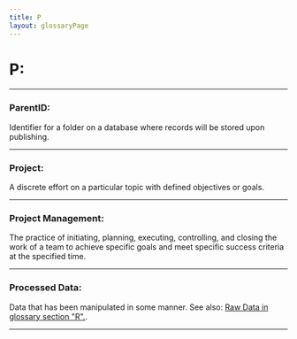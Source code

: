 ```yaml
---
title: P
layout: glossaryPage
---
```


# **P:** 
___

### **ParentID:**
Identifier for a folder on a database where records will be stored upon publishing.

___

### **Project:** 
A discrete effort on a particular topic with defined objectives or goals.

___

### **Project Management:** 
The practice of initiating, planning, executing, controlling, and closing the work of a team to achieve specific 
goals and meet specific success criteria at the specified time.

___

### **Processed Data:**
Data that has been manipulated in some manner. See also: [Raw Data in glossary section "R".](https://ironrico.github.io/TestGlossary/R). 

___












